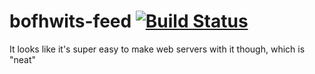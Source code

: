 # bofhwits-feed [![Build Status](https://travis-ci.org/amauragis/bofhwits-feed.svg?branch=master)](https://travis-ci.org/amauragis/bofhwits-feed)

It looks like it's super easy to make web servers with it though, which is "neat"

